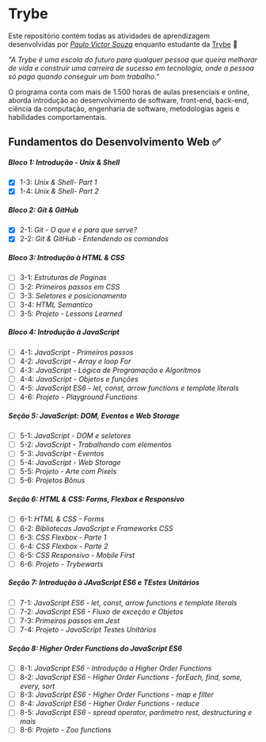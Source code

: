 # Trybe

Este repositório contém todas as atividades de aprendizagem desenvolvidas por _[Paulo Victor Souza](https://www.linkedin.com/in/paulovictorfds/)_ enquanto estudante da [Trybe](https://www.betrybe.com/) :rocket:

_"A Trybe é uma escola do futuro para qualquer pessoa que queira melhorar de vida e construir uma carreira de sucesso em tecnologia, onde a pessoa só paga quando conseguir um bom trabalho."_

O programa conta com mais de 1.500 horas de aulas presenciais e online, aborda introdução ao desenvolvimento de software, front-end, back-end, ciência da computação, engenharia de software, metodologias ágeis e habilidades comportamentais.


## Fundamentos do Desenvolvimento Web :white_check_mark:

##### Bloco 1: Introdução - Unix & Shell

- [x] 1-3: _Unix & Shell- Part 1_
- [x] 1-4: _Unix & Shell- Part 2_

##### Bloco 2: Git & GitHub

- [x] 2-1: _Git - O que é e para que serve?_
- [x] 2-2: _Git & GitHub - Entendendo os comandos_

##### Bloco 3: Introdução à HTML & CSS

- [ ] 3-1: _Estruturas de Paginas_
- [ ] 3-2: _Primeiros passos em CSS_
- [ ] 3-3: _Seletores e posicionamento_
- [ ] 3-4: _HTML Semantico_
- [ ] 3-5: _Projeto - Lessons Learned_

##### Bloco 4: Introdução à JavaScript

 - [ ] 4-1: _JavaScript - Primeiros passos_
 - [ ] 4-2: _JavaScript - Array e loop For_
 - [ ] 4-3: _JavaScript - Lógica de Programação e Algoritmos_
 - [ ] 4-4: _JavaScript - Objetos e funções_
 - [ ] 4-5: _JavaScript ES6 - let, const, arrow functions e template literals_  
 - [ ] 4-6: _Projeto - Playground Functions_

 ##### Seção 5: JavaScript: DOM, Eventos e Web Storage

 - [ ] 5-1: _JavaScript - DOM e seletores_
 - [ ] 5-2: _JavaScript - Trabalhando com elementos_
 - [ ] 5-3: _JavaScript - Eventos_
 - [ ] 5-4: _JavaScript - Web Storage_
 - [ ] 5-5: _Projeto - Arte com Pixels_
 - [ ] 5-6: _Projetos Bônus_

 ##### Seção 6: HTML & CSS: Forms, Flexbox e Responsivo

 - [ ] 6-1: _HTML & CSS - Forms_
 - [ ] 6-2: _Bibliotecas JavaScript e Frameworks CSS_
 - [ ] 6-3: _CSS Flexbox - Parte 1_
 - [ ] 6-4: _CSS Flexbox - Parte 2_
 - [ ] 6-5: _CSS Responsivo - Mobile First_
 - [ ] 6-6: _Projeto - Trybewarts_

 ##### Seção 7: Introdução à JAvaScript ES6 e TEstes Unitários

 - [ ] 7-1: _JavaScript ES6 - let, const, arrow functions e template literals_
 - [ ] 7-2: _JavaScript ES6 - Fluxo de exceção e Objetos_
 - [ ] 7-3: _Primeiros passos em Jest_
 - [ ] 7-4: _Projeto - JavaScript Testes Unitários_

 ##### Seção 8: Higher Order Functions do JavaScript ES6

 - [ ] 8-1: _JavaScript ES6 - Introdução a Higher Order Functions_
 - [ ] 8-2: _JavaScript ES6 - Higher Order Functions - forEach, find, some, every, sort_
 - [ ] 8-3: _JavaScript ES6 - Higher Order Functions - map e filter_
 - [ ] 8-4: _JavaScript ES6 - Higher Order Functions - reduce_
 - [ ] 8-5: _JavaScript ES6 - spread operator, parâmetro rest, destructuring e mais_
 - [ ] 8-6: _Projeto - Zoo functions_
